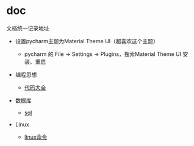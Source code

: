 # doc
 文档统一记录地址

- 设置pycharm主题为Material Theme UI（超喜欢这个主题）
    - pycharm 的 File -> Settings -> Plugins，搜索Material Theme UI 安装、重启

- 编程思想
   - [代码大全](代码大全/代码大全.md)

- 数据库
   - [sql](数据库/postgresql.md)

- Linux
   - [linux命令](Linux/linux命令.md)